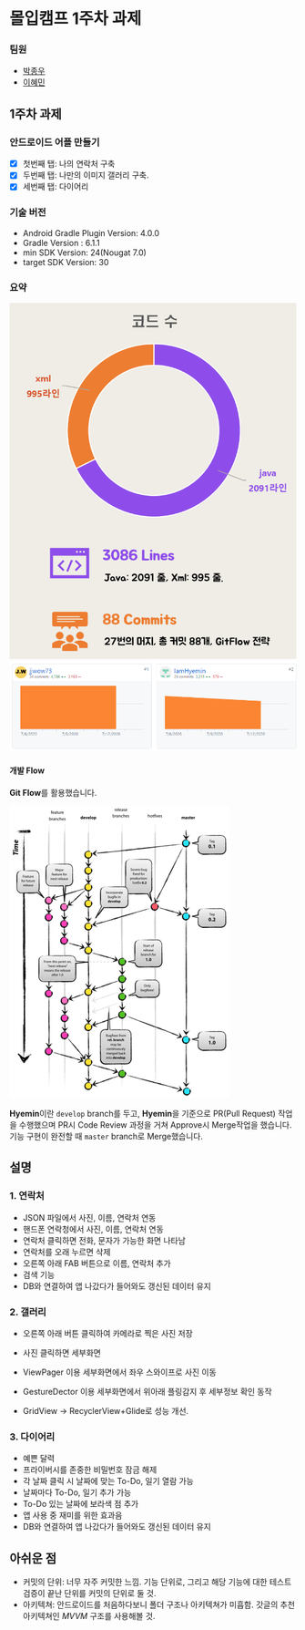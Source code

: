 # 몰입캠프 1주차 과제

### 팀원

* [박종우](https://github.com/jjwow73)
* [이혜민](https://github.com/IamHyemin)

## 1주차 과제

### 안드로이드 어플 만들기

- [x] 첫번째 탭: 나의 연락처 구축
- [x] 두번째 탭: 나만의 이미지 갤러리 구축.
- [x] 세번째 탭: 다이어리

### 기술 버전

* Android Gradle Plugin Version: 4.0.0
* Gradle Version : 6.1.1
* min SDK Version: 24(Nougat 7.0)
* target SDK Version: 30

### 요약

<img src=".\docs\summary.jpg" alt="git-flow_overall_graph" style="zoom:80%;" />

<img src=".\docs\git_summary.jpg" alt="git-flow_overall_graph" style="zoom: 80%;" />

#### 개발 Flow

**Git Flow**를 활용했습니다. 

<img src=".\docs\git-flow_overall_graph.png" alt="git-flow_overall_graph" style="zoom: 50%;" />

**Hyemin**이란 `develop` branch를 두고, **Hyemin**을 기준으로 PR(Pull Request) 작업을 수행했으며 PR시 Code Review 과정을 거쳐 Approve시 Merge작업을 했습니다. 기능 구현이 완전할 때 `master` branch로 Merge했습니다.

## 설명

### 1. 연락처

- JSON 파일에서 사진, 이름, 연락처 연동
- 핸드폰 연락청에서 사진, 이름, 연락처 연동
- 연락처 클릭하면 전화, 문자가 가능한 화면 나타남
- 연락처를 오래 누르면 삭제
- 오른쪽 아래 FAB 버튼으로 이름, 연락처 추가
- 검색 기능
- DB와 연결하여 앱 나갔다가 들어와도 갱신된 데이터 유지

### 2. 갤러리

- 오른쪽 아래 버튼 클릭하여 카메라로 찍은 사진 저장

- 사진 클릭하면 세부화면
- ViewPager 이용 세부화면에서 좌우 스와이프로 사진 이동
- GestureDector 이용 세부화면에서 위아래 플링감지 후 세부정보 확인 동작
- GridView -> RecyclerView+Glide로 성능 개선.

### 3. 다이어리

- 예쁜 달력
- 프라이버시를 존중한 비밀번호 잠금 해제
- 각 날짜 클릭 시 날짜에 맞는 To-Do, 일기 열람 가능
- 날짜마다 To-Do, 일기 추가 가능
- To-Do 있는 날짜에 보라색 점 추가
- 앱 사용 중 재미를 위한 효과음
- DB와 연결하여 앱 나갔다가 들어와도 갱신된 데이터 유지



## 아쉬운 점

* 커밋의 단위: 너무 자주 커밋한 느낌. 기능 단위로, 그리고 해당 기능에 대한 테스트 검증이 끝난 단위를 커밋의 단위로  둘 것.
* 아키텍쳐: 안드로이드를 처음하다보니 폴더 구조나 아키텍쳐가 미흡함. 갓글의 추천 아키텍쳐인 *MVVM* 구조를 사용해볼 것.

